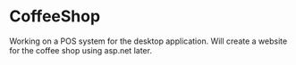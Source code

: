 # CoffeeShop
Working on a POS system for the desktop application.
Will create a website for the coffee shop using asp.net later.
